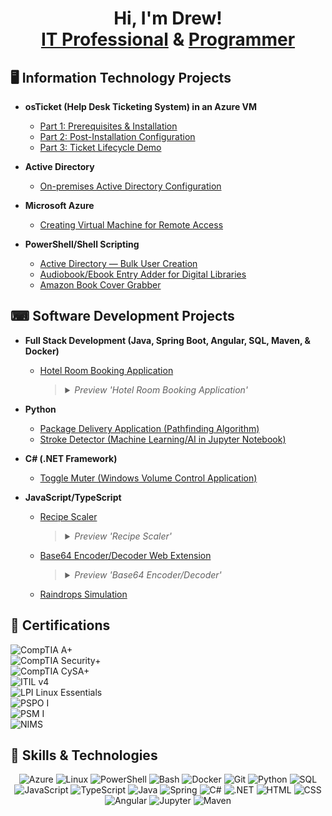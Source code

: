 <div align="center">

# Hi, I'm Drew! <br> [IT Professional](https://github.com/drewmarsh#%EF%B8%8F-information-technology-projects) & [Programmer](https://github.com/drewmarsh#-software-development-projects)

</div>

## 🖥️ Information Technology Projects

- <b>osTicket (Help Desk Ticketing System) in an Azure VM</b>
  - [Part 1: Prerequisites & Installation](https://github.com/drewmarsh/osTicket-installation)
  - [Part 2: Post-Installation Configuration](https://github.com/drewmarsh/osTicket-post-install-configuration)
  - [Part 3: Ticket Lifecycle Demo](https://github.com/drewmarsh/osTicket-ticket-lifecycle-demo)

- <b>Active Directory</b>
  - [On-premises Active Directory Configuration](https://github.com/drewmarsh/on-premises-active-directory-configuration)
    
- <b>Microsoft Azure</b>
  - [Creating Virtual Machine for Remote Access](https://github.com/drewmarsh/azure-creating-VM)

- <b>PowerShell/Shell Scripting</b>
  - [Active Directory — Bulk User Creation](https://github.com/drewmarsh/active-directory-bulk-user-creation)
  - [Audiobook/Ebook Entry Adder for Digital Libraries](https://github.com/drewmarsh/add-new-book)
  - [Amazon Book Cover Grabber](https://github.com/drewmarsh/amazon-book-cover-grabber)

## ⌨ Software Development Projects

- <b>Full Stack Development (Java, Spring Boot, Angular, SQL, Maven, & Docker)</b>
  - [Hotel Room Booking Application](https://github.com/drewmarsh/mock-hotel-booking)

    > <details> <summary><i>Preview 'Hotel Room Booking Application'</i></summary> <br> <img src="/preview/hotel-booking-preview.png" width="1134" alt="Hotel Booking Preview"> </details>
    
- <b>Python</b>
  - [Package Delivery Application (Pathfinding Algorithm)](https://github.com/drewmarsh/package-delivery-pathfinding-algorithm)
  - [Stroke Detector (Machine Learning/AI in Jupyter Notebook)](https://github.com/drewmarsh/stroke-detector-AI)
- <b>C# (.NET Framework)</b>
  - [Toggle Muter (Windows Volume Control Application)](https://github.com/drewmarsh/toggle-muter)
- <b>JavaScript/TypeScript</b>
  - [Recipe Scaler](https://github.com/drewmarsh/joplin-recipe-scaler)
    > <details> <summary><i>Preview 'Recipe Scaler'</i></summary> <br> <img src="/preview/recipe-scaler-preview.png" width="1920" alt="Recipe Scaler Preview"> </details>
    
  - [Base64 Encoder/Decoder Web Extension](https://github.com/drewmarsh/base64-encoder-decoder)
    > <details> <summary><i>Preview 'Base64 Encoder/Decoder'</i></summary> <br> <img src="/preview/base64-preview.png" width="371" alt="Base64 Preview"> </details>
  
  - [Raindrops Simulation](https://github.com/drewmarsh/raindrops-simulation)

## 📜 Certifications

![CompTIA A+](https://img.shields.io/badge/CompTIA%20A+-e32527?style=for-the-badge) <br>
![CompTIA Security+](https://img.shields.io/badge/CompTIA%20Security+-e32527?style=for-the-badge) <br>
![CompTIA CySA+](https://img.shields.io/badge/CompTIA%20CySA+-e32527?style=for-the-badge) <br>
![ITIL v4](https://img.shields.io/badge/ITIL%20v4%20Foundation-6c213e?style=for-the-badge) <br>
![LPI Linux Essentials](https://img.shields.io/badge/LPI%20Linux%20Essentials-FCC624?style=for-the-badge) <br>
![PSPO I](https://img.shields.io/badge/Professional%20Scrum%20Product%20Owner%20I%20(PSPO%20I)-10697c?style=for-the-badge) <br>
![PSM I](https://img.shields.io/badge/Professional%20Scrum%20Master%20I%20(PSM%20I)-10697c?style=for-the-badge) <br>
![NIMS](https://img.shields.io/badge/NIMS%20IS--703%20•%20IS--200%20•%20IS--100-006400?style=for-the-badge) <br>

## 🧠 Skills & Technologies
<div align="center">

![Azure](https://img.shields.io/badge/Azure-0089D6?style=for-the-badge&logo=microsoft-azure&logoColor=white)
![Linux](https://img.shields.io/badge/Linux-FCC624?style=for-the-badge&logo=linux&logoColor=black)
![PowerShell](https://img.shields.io/badge/PowerShell-5391FE?style=for-the-badge&logo=powershell&logoColor=white)
![Bash](https://img.shields.io/badge/Bash-4EAA25?style=for-the-badge&logo=gnu-bash&logoColor=white)
![Docker](https://img.shields.io/badge/Docker-2496ED?style=for-the-badge&logo=docker&logoColor=white)
![Git](https://img.shields.io/badge/Git-F05032?style=for-the-badge&logo=git&logoColor=white)
![Python](https://img.shields.io/badge/Python-3776AB?style=for-the-badge&logo=python&logoColor=white)
![SQL](https://img.shields.io/badge/SQL-4479A1?style=for-the-badge&logo=mysql&logoColor=white)
![JavaScript](https://img.shields.io/badge/JavaScript-F7DF1E?style=for-the-badge&logo=javascript&logoColor=black)
![TypeScript](https://img.shields.io/badge/TypeScript-007ACC?style=for-the-badge&logo=typescript&logoColor=white)
![Java](https://img.shields.io/badge/Java-ED8B00?style=for-the-badge&logo=openjdk&logoColor=white)
![Spring](https://img.shields.io/badge/Spring-6DB33F?style=for-the-badge&logo=spring&logoColor=white)
![C#](https://img.shields.io/badge/C%23-239120?style=for-the-badge&logo=c-sharp&logoColor=white)
![.NET](https://img.shields.io/badge/.NET-512BD4?style=for-the-badge&logo=dotnet&logoColor=white)
![HTML](https://img.shields.io/badge/HTML5-E34F26?style=for-the-badge&logo=html5&logoColor=white)
![CSS](https://img.shields.io/badge/CSS3-1572B6?style=for-the-badge&logo=css3&logoColor=white)
![Angular](https://img.shields.io/badge/Angular-DD0031?style=for-the-badge&logo=angular&logoColor=white)
![Jupyter](https://img.shields.io/badge/Jupyter-F37626?style=for-the-badge&logo=jupyter&logoColor=white)
![Maven](https://img.shields.io/badge/Maven-C71A36?style=for-the-badge&logo=apache-maven&logoColor=white)

</div>
